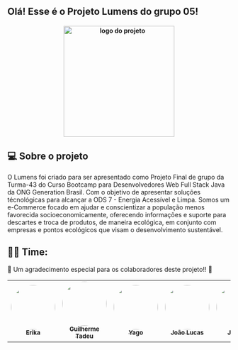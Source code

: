 ## Olá! Esse é o Projeto Lumens do grupo 05!

<h4 align="center">
<img align="center" alt="logo do projeto" width="250" src="https://cdn.discordapp.com/attachments/912136460294041681/932669382482608148/branco_com_controno.png">



## 💻 Sobre o projeto
O Lumens foi criado para ser apresentado como Projeto Final de grupo da Turma-43 do Curso Bootcamp para Desenvolvedores Web Full Stack Java da ONG Generation Brasil. Com o objetivo de apresentar soluções técnológicas para alcançar a ODS 7 - Energia Acessível e Limpa.
Somos um e-Commerce focado em ajudar e conscientizar a população menos favorecida socioeconomicamente, oferecendo informações e suporte para descartes e troca de produtos, de maneira ecológica, em conjunto com empresas e pontos ecológicos que visam  o desenvolvimento sustentável. 


## 👨‍💻 Time:

💜 Um agradecimento especial para os colaboradores deste projeto!! 👏 
<table>
<tr>
 <td align="center"><a href="https://github.com/esyamamoto"><img style="border-radius: 50%;" src="https://cdn.discordapp.com/attachments/912136460294041681/932660487395631154/eu.jpg" width="100px;" alt=""/><br /><sub><b>Erika </b></sub></a><br /><a href="https://github.com/esyamamoto" title="GitHub Erika"></a></td> <td align="center"><a href="https://github.com/Gui-Tadeu"><img style="border-radius: 50%;" src="https://cdn.discordapp.com/attachments/912136460294041681/932660487676633108/gui.jpg" width="100px;" alt=""/><br /><sub><b>Guilherme Tadeu</b></sub></a><br /><a href="https://github.com/Gui-Tadeu" title="GitHub Guilherme"></a></td><td align="center"><a href="https://github.com/Yagocoelho"><img style="border-radius: 50%;" src="https://cdn.discordapp.com/attachments/912136460294041681/932660487970238464/yago.jpg" width="100px;" alt=""/><br /><sub><b>Yago</b></sub></a><br /><a href="https://github.com/Yagocoelho" title="GitHub Yago"</a></td><td align="center"><a href="https://github.com/LuukasOo"><img style="border-radius: 50%;" src="https://cdn.discordapp.com/attachments/912136460294041681/932660995854303262/jao.jpg" width="100px;" alt=""/><br /><sub><b>João Lucas</b></sub></a><br /><a href="https://github.com/LuukasOo" title="GitHub João Lucas"></a></td> <td align="center"><a href="https://github.com/JessicaPersou"><img style="border-radius: 50%;" src="https://cdn.discordapp.com/attachments/912136460294041681/932652577592598598/eu.jpeg" width="100px;" alt=""/><br /><sub><b>Jéssica</b></sub></a><br /><a href="https://github.com/JessicaPersou" title="GitHub Jéssica"></a></td>

  
  
  
  
  
  
